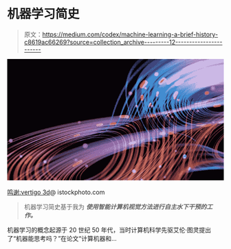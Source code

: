 # 机器学习简史

> 原文：<https://medium.com/codex/machine-learning-a-brief-history-c8619ac66269?source=collection_archive---------12----------------------->

![](img/bb9498392bf42809d327224f571b983f.png)

[鸣谢:vertigo 3d](https://www.istockphoto.com/portfolio/Vertigo3d?mediatype=photography)@ istockphoto.com

> 机器学习简史基于我为 ***使用智能计算机视觉方法进行自主水下干预的工作。***

机器学习的概念起源于 20 世纪 50 年代，当时计算机科学先驱艾伦·图灵提出了“机器能思考吗？”在论文“计算机器和…